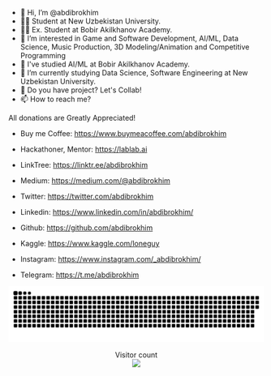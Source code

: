 - 👋 Hi, I’m @abdibrokhim
- 🧑‍🎓 Student at New Uzbekistan University.
- 👨‍🎓 Ex. Student at Bobir Akilkhanov Academy.
- 👀 I’m interested in Game and Software Development, AI/ML, Data Science, Music Production, 3D Modeling/Animation and Competitive Programming
- 🌱 I've studied AI/ML at Bobir Akilkhanov Academy.
- 🌱 I’m currently studying Data Science, Software Engineering at New Uzbekistan University.
- 💞️ Do you have project? Let's Collab!
- 📫 How to reach me? 


All donations are Greatly Appreciated!
- Buy me Coffee: https://www.buymeacoffee.com/abdibrokhim

- Hackathoner, Mentor: https://lablab.ai

- LinkTree: https://linktr.ee/abdibrokhim
- Medium: https://medium.com/@abdibrokhim
- Twitter: https://twitter.com/abdibrokhim
- Linkedin: https://www.linkedin.com/in/abdibrokhim/
- Github: https://github.com/abdibrokhim
- Kaggle: https://www.kaggle.com/loneguy
- Instagram: https://www.instagram.com/_abdibrokhim/
- Telegram: https://t.me/abdibrokhim

<!---
abdibrokhim/abdibrokhim is a ✨ special ✨ repository because its `README.md` (this file) appears on your GitHub profile.
You can click the Preview link to take a look at your changes.
--->

<a href=#><img src="main.svg"></a>

<p align="center"> 
  Visitor count<br>
  <img src="https://profile-counter.glitch.me/abdibrokhim/count.svg" />
</p>
